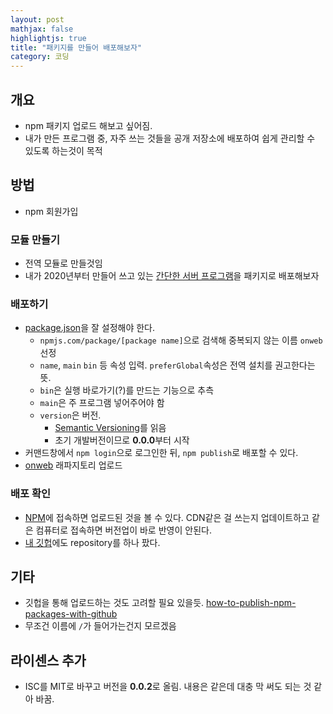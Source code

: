 ```yaml
---
layout: post
mathjax: false
highlightjs: true
title: "패키지를 만들어 배포해보자"
category: 코딩
---
```


## 개요

- npm 패키지 업로드 해보고 싶어짐.
- 내가 만든 프로그램 중, 자주 쓰는 것들을 공개 저장소에 배포하여 쉽게 관리할 수 있도록 하는것이 목적

## 방법

- npm 회원가입

### 모듈 만들기

- 전역 모듈로 만들것임
- 내가 2020년부터 만들어 쓰고 있는 [간단한 서버 프로그램]((https://gist.github.com/esctabcapslock/2ad84370a0d8e5ced8b32948e22ba0ac))을 패키지로 배포해보자

### 배포하기

- [package.json](https://github.com/esctabcapslock/onweb/blob/main/package.json)을 잘 설정해야 한다.
    - `npmjs.com/package/[package name]`으로 검색해 중복되지 않는 이름 `onweb` 선정
    - `name`, `main` `bin` 등 속성 입력. `preferGlobal`속성은 전역 설치를 권고한다는 뜻.  
    - `bin`은 실행 바로가기(?)를 만드는 기능으로 추측
    - `main`은 주 프로그램 넣어주어야 함
    - `version`은 버전.
        - [Semantic Versioning](https://semver.org/lang/ko/)를 읽음
        - 초기 개발버전이므로 **0.0.0**부터 시작
- 커맨드창에서 `npm login`으로 로그인한 뒤, `npm publish`로 배포할 수 있다.
- [onweb](https://github.com/esctabcapslock/onweb) 래파지토리 업로드

### 배포 확인

- [NPM](https://npmjs.com/package/onweb)에 접속하면 업로드된 것을 볼 수 있다. CDN같은 걸 쓰는지 업데이트하고 같은 컴퓨터로 접속하면 버전업이 바로 반영이 안된다.
- [내 깃헙](https://github.com/esctabcapslock/onweb)에도 repository를 하나 팠다.

## 기타

- 깃헙을 통해 업로드하는 것도 고려할 필요 있을듯. [how-to-publish-npm-packages-with-github](https://www.wearecogworks.com/blog/how-to-publish-npm-packages-with-github/)
- 무조건 이름에 `/`가 들어가는건지 모르겠음

 
## 라이센스 추가

- ISC를 MIT로 바꾸고 버전을 **0.0.2**로 올림. 내용은 같은데 대충 막 써도 되는 것 같아 바꿈.
